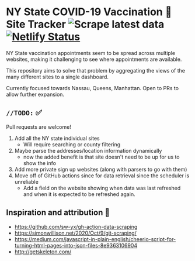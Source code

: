 # NY State COVID-19 Vaccination :syringe: Site Tracker ![Scrape latest data](https://github.com/99littlebugs/vaccine-site-finder/workflows/Scrape%20latest%20data/badge.svg) [![Netlify Status](https://api.netlify.com/api/v1/badges/65f4d075-c9e9-4bff-be91-725909c045eb/deploy-status)](https://app.netlify.com/sites/vaccinesitefinder/deploys)

NY State vaccination appointments seem to be spread across multiple websites, making it challenging to see where appointments are available. 

This repository aims to solve that problem by aggregating the views of the many different sites to a single dashboard.

Currently focused towards Nassau, Queens, Manhattan. Open to PRs to allow further expansion.

## `//TODO:` :white_check_mark:
Pull requests are welcome!
1. Add all the NY state individual sites
   * Will require searching or county filtering
1. Maybe parse the addresses/location information dynamically
   * now the added benefit is that site doesn't need to be up for us to show the info
1. Add more private sign up websites (along with parsers to go with them)
1. Move off of GitHub actions since for data retrieval since the scheduler is unreliable
   * Add a field on the website showing when data was last refreshed and when it is expected to be refreshed again. 

## Inspiration and attribution :pray:
* https://github.com/sw-yx/gh-action-data-scraping
* https://simonwillison.net/2020/Oct/9/git-scraping/
* https://medium.com/javascript-in-plain-english/cheerio-script-for-turning-html-pages-into-json-files-8e9363106904
* http://getskeleton.com/
